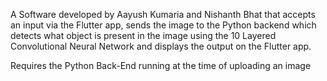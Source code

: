 A Software developed by Aayush Kumaria and Nishanth Bhat that accepts an input via the Flutter app, sends the image to the Python backend which detects what object is present in the image using the 10 Layered Convolutional Neural Network and displays the output on the Flutter app.  

Requires the Python Back-End running at the time of uploading an image
